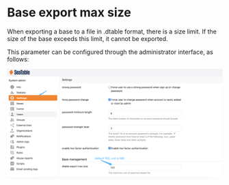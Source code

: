 # Base export max size

When exporting a base to a file in .dtable format, there is a size limit. If the size of the base exceeds this limit, it cannot be exported.

This parameter can be configured through the administrator interface, as follows:

![](../images/auto-upload/image-1634192287883.png?raw=1)
